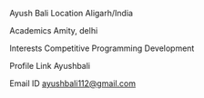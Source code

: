 Ayush Bali
Location
Aligarh/India

Academics
Amity, delhi

Interests
Competitive Programming
Development

Profile Link
Ayushbali

Email ID
ayushbali112@gmail.com
